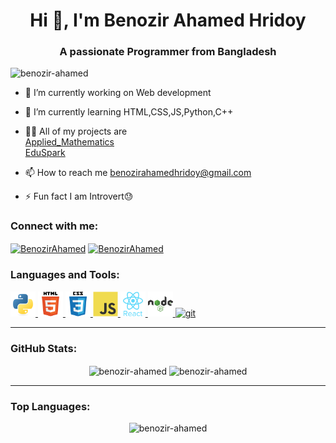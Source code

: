 
<h1 align="center">Hi 👋, I'm Benozir Ahamed Hridoy</h1>
<h3 align="center">A passionate Programmer from Bangladesh</h3>

<p align="left"> <img src="https://komarev.com/ghpvc/?username=benozir-ahamed&label=Profile%20views&color=0e75b6&style=flat" alt="benozir-ahamed" /> </p>

- 🔭 I’m currently working on Web development

- 🌱 I’m currently learning HTML,CSS,JS,Python,C++

- 👨‍💻 All of my projects are<br> <a href="https://apm-ru.netlify.app/">Applied_Mathematics</a><br>
<a href="https://benozir-ahamed.github.io/Math-Note-Pro/index.html">EduSpark</a>


- 📫 How to reach me benozirahamedhridoy@gmail.com

- ⚡ Fun fact I am Introvert😓

<h3 align="left">Connect with me:</h3>
<p align="left">
<a href="https://linkedin.com/in/BenozirAhamed" target="blank"><img align="center" src="https://cdn.jsdelivr.net/npm/simple-icons@3.1.0/icons/linkedin.svg" alt="BenozirAhamed" height="30" width="40" /></a>
<a href="https://twitter.com/BenozirAhamed" target="blank"><img align="center" src="https://cdn.jsdelivr.net/npm/simple-icons@3.1.0/icons/twitter.svg" alt="BenozirAhamed" height="30" width="40" /></a>
</p>

<h3 align="left">Languages and Tools:</h3>
<p align="left"> 
  <a href="https://www.python.org/" target="_blank"> <img src="https://raw.githubusercontent.com/devicons/devicon/master/icons/python/python-original.svg" alt="python" width="40" height="40"/> </a> 
  <a href="https://www.w3.org/html/" target="_blank"> <img src="https://raw.githubusercontent.com/devicons/devicon/master/icons/html5/html5-original-wordmark.svg" alt="html5" width="40" height="40"/> </a> 
  <a href="https://www.w3schools.com/css/" target="_blank"> <img src="https://raw.githubusercontent.com/devicons/devicon/master/icons/css3/css3-original-wordmark.svg" alt="css3" width="40" height="40"/> </a> 
  <a href="https://developer.mozilla.org/en-US/docs/Web/JavaScript" target="_blank"> <img src="https://raw.githubusercontent.com/devicons/devicon/master/icons/javascript/javascript-original.svg" alt="javascript" width="40" height="40"/> </a> 
  <a href="https://reactjs.org/" target="_blank"> <img src="https://raw.githubusercontent.com/devicons/devicon/master/icons/react/react-original-wordmark.svg" alt="react" width="40" height="40"/> </a> 
  <a href="https://nodejs.org" target="_blank"> <img src="https://raw.githubusercontent.com/devicons/devicon/master/icons/nodejs/nodejs-original-wordmark.svg" alt="nodejs" width="40" height="40"/> </a> 
  <a href="https://git-scm.com/" target="_blank"> <img src="https://www.vectorlogo.zone/logos/git-scm/git-scm-icon.svg" alt="git" width="40" height="40"/> </a> 
</p>

---

<h3 align="left">GitHub Stats:</h3>
<p align="center">
  <img align="center" src="https://github-readme-stats.vercel.app/api?username=benozir-ahamed&show_icons=true&theme=radical" alt="benozir-ahamed" />
  <img align="center" src="https://github-readme-streak-stats.herokuapp.com/?user=benozir-ahamed&theme=radical" alt="benozir-ahamed" />
</p>

---

<h3 align="left">Top Languages:</h3>
<p align="center"><img src="https://github-readme-stats.vercel.app/api/top-langs/?username=benozir-ahamed&layout=compact&theme=radical" alt="benozir-ahamed" /></p>
